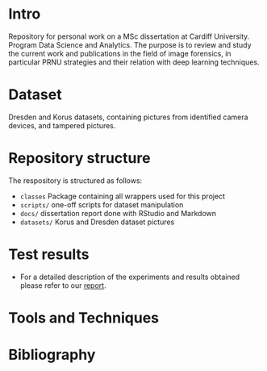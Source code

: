# Intro
Repository for personal work on a MSc dissertation at Cardiff University. Program Data Science and Analytics.
The purpose is to review and study the current work and publications in the field of image forensics, in particular PRNU strategies and their relation with deep learning techniques.

# Dataset
Dresden and Korus datasets, containing pictures from identified camera devices, and tampered pictures.

# Repository structure
The respository is structured as follows:
- ```classes``` Package containing all wrappers used for this project
- ```scripts/``` one-off scripts for dataset manipulation
- ```docs/``` dissertation report done with RStudio and Markdown
- ```datasets/``` Korus and Dresden dataset pictures

# Test results
- For a detailed description of the experiments and results obtained please refer to our [report](/docs/report.pdf).

# Tools and Techniques

# Bibliography


